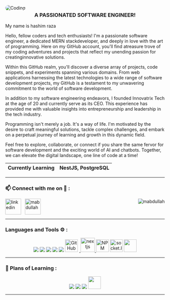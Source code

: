 <img alt="Coding" style="border-radius:16px;" src="https://miro.medium.com/v2/resize:fit:800/1*wcEYa9AjnMZxXAau2iuhYw.png">

<h3 align="center" style="margin-top: 4px;">A PASSIONATED SOFTWARE ENGINEER!</h3>
 
<p>
My name is hashim raza

Hello, fellow coders and tech enthusiasts! I'm a passionate software engineer, a dedicated MERN stackdeveloper, and deeply in love with the art of programming. Here on my GitHub account, you'll find atreasure trove of my coding adventures and projects that reflect my unending passion for creatinginnovative solutions.

Within this GitHub realm, you'll discover a diverse array of projects, code snippets, and experiments spanning various domains. From web applications harnessing the latest technologies to a wide range of software development projects, my GitHub is a testament to my unwavering commitment to the world of software development.
 
In addition to my software engineering endeavors, I founded Innovatrix Tech at the age of 20 and currently serve as its CEO. This experience has provided me with valuable insights into entrepreneurship and leadership in the tech industry.

Programming isn't merely a job. It's a way of life. I'm motivated by the desire to craft meaningful solutions, tackle complex challenges, and embark on a perpetual journey of learning and growth in this dynamic field.

Feel free to explore, collaborate, or connect if you share the same fervor for software development and the exciting world of AI and chatbots. Together, we can elevate the digital landscape, one line of code at a time!</p>

| Currently Learning | NestJS, PostgreSQL |
| ------------------ | ------------------ |

<hr>
<h3 align="left">📫 Connect with me on 🔗 :</h3>

<p align="left">
	<a href="https://www.linkedin.com/in/hashim-raza-b62b382a8/" target="blank"><img align="center"
			src="https://skillicons.dev/icons?i=linkedin" height="50" width="50" alt="linkedin" /></a>
	<a href="https://www.instagram.com/h_a_s___h_i_m/" target="blank" style="padding:8px"><img align="center"
			src="https://skillicons.dev/icons?i=instagram" alt="mabdullah" height="50" width="50" /></a>
	<img src="https://komarev.com/ghpvc/?username=shehza-d&label=Profile%20views&color=11eb11&style=for-the-badge"
		alt="mabdullah" align="right" />
</p>
<hr>

<h3 align="left">Languages and Tools ⚙️ : </h3>

<p align='center'>
	<img src="https://skillicons.dev/icons?i=git,github,vscode" />
	<img src="https://skillicons.dev/icons?i=js,css,nextjs,tailwind,postgres" />
	<img src="https://skillicons.dev/icons?i=react,express,mongodb,nodejs,ts" />
	<img src="https://skillicons.dev/icons?i=postman,vercel" />
	<img src="https://skillicons.dev/icons?i=redux,md,materialui,firebase" />
	<a href="#">
		<img alt="GitHub" title="GitHub" width="40" height="40" src="./images/github.png" style="padding-right:5px;" />
	</a>
	<a href="https://nextjs.org/" target="_blank" rel="noreferrer" title="NextJS in PIAIC">
		<img src="./images/nextjs.png" alt="nextjs" width="45" height="45" />
	</a>
	<a href="https://www.npmjs.com/" target="_blank" rel="noreferrer" title="NPM" style="text-decoration: none;">
		<img src="./images/icons8-npm-48.png" alt="NPM" width="40" height="40" />
	</a>
	<a href="https://socket.io/" target="_blank" rel="noreferrer"
		title="Socket.IO for Real Time Updating low-latency communication" style="text-decoration: none;">
		<img src="https://socket.io/images/logo.svg" alt="socket.IO" width="40" height="40" />
	</a>
	<a href="https://formik.org/" target="_blank" title="Build Form in REACT" style="text-decoration: none;">
		<img src="./images/formik.png" width="40px" />
	</a>
</p>

<hr>

<h3 align="left">🏫 Plans of Learning :</h3>

<p align="center">
	<img src="https://skillicons.dev/icons?i=solidity,nestjs,threejs,tensorflow,docker" />
	<img src="https://skillicons.dev/icons?i=bash,redis,wasm,webflow,jest" />
	<img src="https://skillicons.dev/icons?i=kubernetes,fastapi,d3,swift,aws" />
	<a href="https://cloud.google.com/dialogflow" target="_blank" title="DialogFlow for ChatBots by Sir Inzamam"
		style="text-decoration: none;">
		<img src="./images/dialogflow.png" width="40px" />
	</a>
</p>
<hr>
<br>

